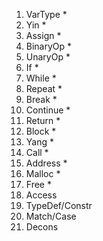 1. VarType *
2. Yin *
3. Assign *
4. BinaryOp *
5. UnaryOp *
6. If *
7. While *
8. Repeat *
9. Break *
10. Continue *
11. Return *
12. Block *
13. Yang *
14. Call *
15. Address *
16. Malloc *
17. Free *
18. Access
19. TypeDef/Constr
20. Match/Case
21. Decons